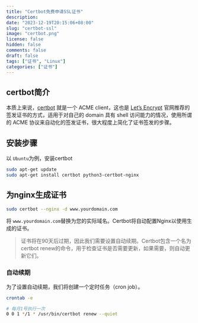 ```yaml
---
title: "Certbot免费申请SSL证书"
description:
date: "2023-12-19T20:15:06+08:00"
slug: "certbot-ssl"
image: "certbot.png"
license: false
hidden: false
comments: false
draft: false
tags: ["证书", "Linux"]
categories: ["证书"]
---
```

## certbot简介

本质上来说，[certbot](https://github.com/certbot/certbot) 就是一个 ACME client，这也是 [Let’s Encrypt](https://letsencrypt.org/getting-started/) 官网推荐的签发证书的方式，适用于对自己的 domain 具有 shell 访问能力的情况，使用所谓的 ACME 协议来自动化的签发证书，很大程度上简化了证书签发的步骤。

## 安装步骤

以 `Ubuntu`为例，安装certbot

```bash
sudo apt-get update
sudo apt-get install certbot python3-certbot-nginx
```

## 为nginx生成证书

```bash
sudo certbot --nginx -d www.yourdomain.com
```

将 `www.yourdomain.com`替换为您的实际域名。Certbot将自动配置Nginx以使用生成的证书。

> 证书将在90天后过期，因此我们需要设置自动续期。Certbot包含一个名为certbot renew的命令，用于检查证书是否需要更新，如果需要，则自动更新它们。

### 自动续期

为了设置自动续期，我们将创建一个定时任务（cron job）。

```bash
crontab -e

# 每月1号执行一次
0 0 1 */1 * /usr/bin/certbot renew --quiet
```

